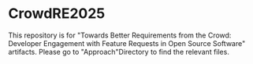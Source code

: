 # CrowdRE2025
This repository is for "Towards Better Requirements from the Crowd: Developer Engagement with Feature Requests in Open Source Software" artifacts. Please go to "Approach"Directory to find the relevant files. 
